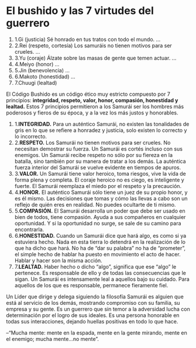 # El bushido y las 7 virtudes del guerrero



1. 1.Gi (justicia) Sé honrado en tus tratos con todo el mundo. ...
2. 2.Rei (respeto, cortesía) Los samuráis no tienen motivos para ser crueles. ...
3. 3.Yu (coraje) Álzate sobre las masas de gente que temen actuar. ...
4. 4.Meiyo (honor) ...
5. 5.Jin (benevolencia) ...
6. 6.Makoto (honestidad) ...
7. 7.Chuugi (lealtad)

El Código Bushido es un código ético muy estricto compuesto por 7 principios: **integridad, respeto, valor, honor, compasión, honestidad y lealtad.** Estos 7 principios permitieron a los Samurái ser los hombres más poderosos y fieros de su época, y a la vez los más justos y honorables.

1. 1.**INTEGRIDAD.** Para un auténtico Samurái, no existen las tonalidades de gris en lo que se refiere a honradez y justicia, solo existen lo correcto y lo incorrecto.
2. 2.**RESPETO.** Los Samurái no tienen motivos para ser crueles. No necesitan demostrar su fuerza. Un Samurái es cortés incluso con sus enemigos. Un Samurái recibe respeto no sólo por su fiereza en la batalla, sino también por su manera de tratar a los demás. La auténtica fuerza interior del Samurái se vuelve evidente en tiempos de apuros.
3. 3.**VALOR.** Un Samurái tiene valor heroico, toma riesgos, vive la vida de forma plena y completa. El coraje heroico no es ciego, es inteligente y fuerte. El Samurái reemplaza el miedo por el respeto y la precaución.
4. 4.**HONOR.** El auténtico Samurái sólo tiene un juez de su propio honor, y es él mismo. Las decisiones que tomas y cómo las llevas a cabo son un reflejo de quién eres en realidad. No puedes ocultarte de ti mismo.
5. 5.**COMPASIÓN.** El Samurái desarrolla un poder que debe ser usado en bien de todos, tiene compasión. Ayuda a sus compañeros en cualquier oportunidad. Y si la oportunidad no surge, se sale de su camino para encontrarla.
6. 6.**HONESTIDAD.** Cuando un Samurái dice que hará algo, es como si ya estuviera hecho. Nada en esta tierra lo detendrá en la realización de lo que ha dicho que hará. No ha de “dar su palabra” no ha de “prometer”, el simple hecho de hablar ha puesto en movimiento el acto de hacer. Hablar y hacer son la misma acción.
7. 7.**LEALTAD.** Haber hecho o dicho “algo”, significa que ese “algo” le pertenece. Es responsable de ello y de todas las consecuencias que le sigan. Un Samurái es intensamente leal a aquellos bajo su cuidado. Para aquellos de los que es responsable, permanece fieramente fiel.

Un Líder que dirige y delega siguiendo la filosofía Samurái es alguien que está al servicio de los demás, mostrando compromiso con su familia, su empresa y su gente. Es un guerrero que sin temor a la adversidad lucha con determinación por el logro de sus ideales. Es una persona honorable en todas sus interacciones, dejando huellas positivas en todo lo que hace.

–“Mucha mente: mente en la espada, mente en la gente mirando, mente en el enemigo; mucha mente…no mente”.
